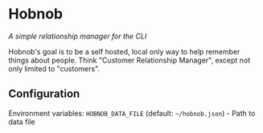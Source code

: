 # Hobnob

*A simple relationship manager for the CLI*

Hobnob's goal is to be a self hosted, local only way to help remember things about people. Think "Customer Relationship Manager", except not only limited to "customers".

## Configuration

Environment variables:
`HOBNOB_DATA_FILE` (default: `~/hobnob.json`) - Path to data file